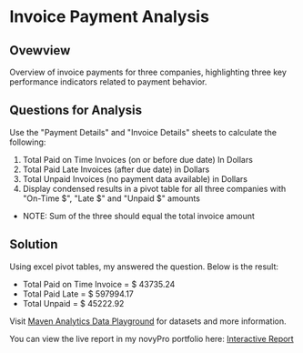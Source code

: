 # Invoice Payment Analysis

## Ovewview
Overview of invoice payments for three companies, highlighting three key performance indicators related to payment behavior.

## Questions for Analysis
Use the "Payment Details" and "Invoice Details" sheets to calculate the following:	
1. Total Paid on Time Invoices (on or before due date) In Dollars	
2. Total Paid Late Invoices (after due date) in Dollars	
3. Total Unpaid Invoices (no payment data available) in Dollars	
4. Display condensed results in a pivot table for all three companies with "On-Time $", "Late $" and "Unpaid $" amounts	
- NOTE: Sum of the three should equal the total invoice amount	

## Solution
Using excel pivot tables, my answered the question. Below is the result:
- Total Paid on Time Invoice = $ 43735.24
- Total Paid Late = $ 597994.17
- Total Unpaid = $ 45222.92


Visit [Maven Analytics Data Playground](https://www.mavenanalytics.io/data-playground?page=2&pageSize=5) for datasets and more information.

You can view the live report in my novyPro portfolio here: [Interactive Report](https://lnkd.in/dShWuWqx)


